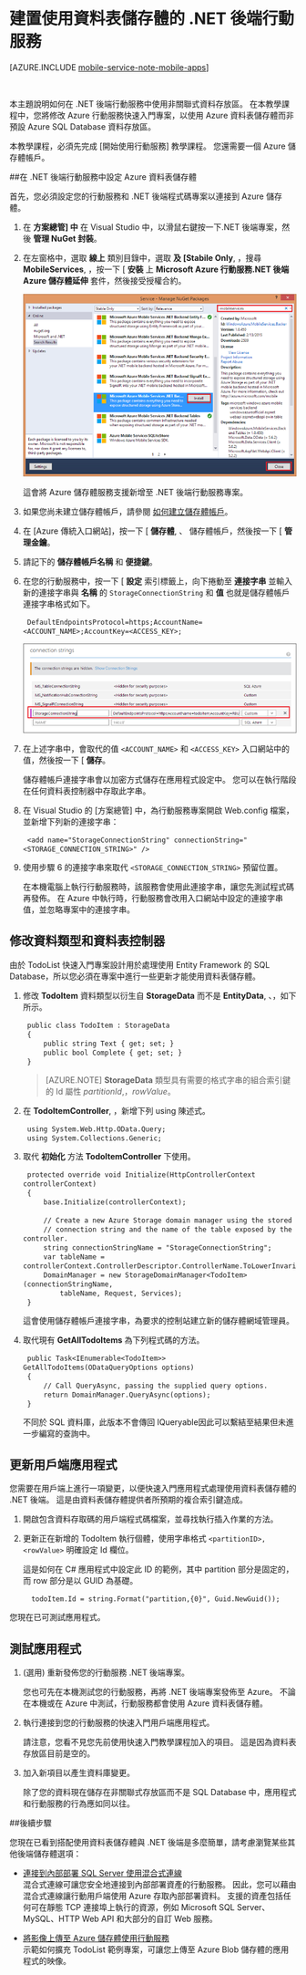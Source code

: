 <properties
    pageTitle="建置使用資料表儲存體的 .NET 後端行動服務 | Azure 行動服務"
    description="了解如何搭配 .NET 後端行動服務使用 Azure 資料表儲存體。"
    services="mobile-services"
    documentationCenter=""
    authors="ggailey777"
    manager="dwrede"
    editor=""/>

<tags
    ms.service="mobile-services"
    ms.workload="mobile"
    ms.tgt_pltfrm="na"
    ms.devlang="multiple"
    ms.topic="article"
    ms.date="12/11/2015"
    ms.author="glenga"/>

# 建置使用資料表儲存體的 .NET 後端行動服務

[AZURE.INCLUDE [mobile-service-note-mobile-apps](../../includes/mobile-services-note-mobile-apps.md)]

&nbsp;


本主題說明如何在 .NET 後端行動服務中使用非關聯式資料存放區。 在本教學課程中，您將修改 Azure 行動服務快速入門專案，以使用 Azure 資料表儲存體而非預設 Azure SQL Database 資料存放區。

本教學課程，必須先完成 [開始使用行動服務] 教學課程。 您還需要一個 Azure 儲存體帳戶。

##在 .NET 後端行動服務中設定 Azure 資料表儲存體

首先，您必須設定您的行動服務和 .NET 後端程式碼專案以連接到 Azure 儲存體。

1. 在 **方案總管] 中** 在 Visual Studio 中，以滑鼠右鍵按一下.NET 後端專案，然後 **管理 NuGet 封裝**。

2. 在左窗格中，選取 **線上** 類別目錄中，選取 **及 [Stabile Only**, ，搜尋 **MobileServices**, ，按一下 [ **安裝** 上 **Microsoft Azure 行動服務.NET 後端 Azure 儲存體延伸** 套件，然後接受授權合約。

    ![](./media/mobile-services-dotnet-backend-store-data-table-storage/mobile-add-storage-nuget-package-dotnet.png)

    這會將 Azure 儲存體服務支援新增至 .NET 後端行動服務專案。

3. 如果您尚未建立儲存體帳戶，請參閱 [如何建立儲存體帳戶](../storage-create-storage-account.md)。

4. 在 [Azure 傳統入口網站]，按一下 [ **儲存體**, 、 儲存體帳戶，然後按一下 [ **管理金鑰**。

5. 請記下的 **儲存體帳戶名稱** 和 **便捷鍵**。

6. 在您的行動服務中，按一下 [ **設定** 索引標籤上，向下捲動至 **連接字串** 並輸入新的連接字串與 **名稱** 的 `StorageConnectionString` 和 **值** 也就是儲存體帳戶連接字串格式如下。

        DefaultEndpointsProtocol=https;AccountName=<ACCOUNT_NAME>;AccountKey=<ACCESS_KEY>;

    ![](./media/mobile-services-dotnet-backend-store-data-table-storage/mobile-blob-storage-app-settings.png)

7. 在上述字串中，會取代的值 `<ACCOUNT_NAME>` 和 `<ACCESS_KEY>` 入口網站中的值，然後按一下 [ **儲存**。

    儲存體帳戶連接字串會以加密方式儲存在應用程式設定中。 您可以在執行階段在任何資料表控制器中存取此字串。

8. 在 Visual Studio 的 [方案總管] 中，為行動服務專案開啟 Web.config 檔案，並新增下列新的連接字串：

        <add name="StorageConnectionString" connectionString="<STORAGE_CONNECTION_STRING>" />

9. 使用步驟 6 的連接字串來取代 `<STORAGE_CONNECTION_STRING>` 預留位置。

    在本機電腦上執行行動服務時，該服務會使用此連接字串，讓您先測試程式碼再發佈。 在 Azure 中執行時，行動服務會改用入口網站中設定的連接字串值，並忽略專案中的連接字串。

## <a name="modify-service"></a>修改資料類型和資料表控制器

由於 TodoList 快速入門專案設計用於處理使用 Entity Framework 的 SQL Database，所以您必須在專案中進行一些更新才能使用資料表儲存體。

1. 修改 **TodoItem** 資料類型以衍生自 **StorageData** 而不是 **EntityData**, 、，如下所示。

        public class TodoItem : StorageData
        {
            public string Text { get; set; }
            public bool Complete { get; set; }
        }

    >[AZURE.NOTE] **StorageData** 類型具有需要的格式字串的組合索引鍵的 Id 屬性 *partitionId*,，*rowValue*。

2. 在 **TodoItemController**, ，新增下列 using 陳述式。

        using System.Web.Http.OData.Query;
        using System.Collections.Generic;

3. 取代 **初始化** 方法 **TodoItemController** 下使用。

        protected override void Initialize(HttpControllerContext controllerContext)
        {
            base.Initialize(controllerContext);

            // Create a new Azure Storage domain manager using the stored
            // connection string and the name of the table exposed by the controller.
            string connectionStringName = "StorageConnectionString";
            var tableName = controllerContext.ControllerDescriptor.ControllerName.ToLowerInvariant();
            DomainManager = new StorageDomainManager<TodoItem>(connectionStringName,
                tableName, Request, Services);
        }

    這會使用儲存體帳戶連接字串，為要求的控制站建立新的儲存體網域管理員。

3. 取代現有 **GetAllTodoItems** 為下列程式碼的方法。

        public Task<IEnumerable<TodoItem>> GetAllTodoItems(ODataQueryOptions options)
        {
            // Call QueryAsync, passing the supplied query options.
            return DomainManager.QueryAsync(options);
        }

    不同於 SQL 資料庫，此版本不會傳回 IQueryable<TEntity>因此可以繫結至結果但未進一步編寫的查詢中。

## 更新用戶端應用程式

您需要在用戶端上進行一項變更，以便快速入門應用程式處理使用資料表儲存體的 .NET 後端。 這是由資料表儲存體提供者所預期的複合索引鍵造成。

1. 開啟包含資料存取碼的用戶端程式碼檔案，並尋找執行插入作業的方法。

2. 更新正在新增的 TodoItem 執行個體，使用字串格式 `<partitionID>,<rowValue>` 明確設定 Id 欄位。

    這是如何在 C# 應用程式中設定此 ID 的範例，其中 partition 部分是固定的，而 row 部分是以 GUID 為基礎。

         todoItem.Id = string.Format("partition,{0}", Guid.NewGuid());

您現在已可測試應用程式。

## <a name="test-application"></a>測試應用程式

1. (選用) 重新發佈您的行動服務 .NET 後端專案。

    您也可先在本機測試您的行動服務，再將 .NET 後端專案發佈至 Azure。 不論在本機或在 Azure 中測試，行動服務都會使用 Azure 資料表儲存體。

4. 執行連接到您的行動服務的快速入門用戶端應用程式。

    請注意，您看不見您先前使用快速入門教學課程加入的項目。 這是因為資料表存放區目前是空的。

5. 加入新項目以產生資料庫變更。

    除了您的資料現在儲存在非關聯式存放區而不是 SQL Database 中，應用程式和行動服務的行為應如同以往。

##後續步驟

您現在已看到搭配使用資料表儲存體與 .NET 後端是多麼簡單，請考慮瀏覽某些其他後端儲存體選項：

+ [連接到內部部署 SQL Server 使用混合式連線](mobile-services-dotnet-backend-hybrid-connections-get-started.md)</br>混合式連線可讓您安全地連接到內部部署資產的行動服務。 因此，您可以藉由混合式連線讓行動用戶端使用 Azure 存取內部部署資料。 支援的資產包括任何可在靜態 TCP 連接埠上執行的資源，例如 Microsoft SQL Server、MySQL、HTTP Web API 和大部分的自訂 Web 服務。

+ [將影像上傳至 Azure 儲存體使用行動服務](mobile-services-dotnet-backend-windows-store-dotnet-upload-data-blob-storage.md)</br>示範如何擴充 TodoList 範例專案，可讓您上傳至 Azure Blob 儲存體的應用程式的映像。

<!-- Anchors. -->
[Create a non-relational store]: #create-store
[Modify data and controllers]: #modify-service
[Test the application]: #test-application


<!-- Images. -->


<!-- URLs. -->
[Get started with Mobile Services]: mobile-services-dotnet-backend-windows-store-dotnet-get-started.md
[Azure classic portal]: https://manage.windowsazure.com/
[What is the Table Service]: ../storage-dotnet-how-to-use-tables.md#what-is
[MongoLab Add-on Page]: /gallery/store/mongolab/mongolab

